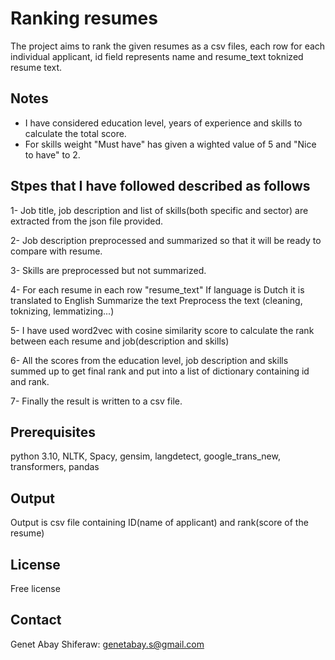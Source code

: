 # Ranking resumes
The project aims to rank the given resumes as a csv files, each row for each individual applicant, id field represents name and resume_text toknized resume text.


## Notes
- I have considered education level, years of experience and skills to calculate the total score.
- For skills weight "Must have" has given a wighted value of 5 and "Nice to have" to 2.

## Stpes that I have followed described as follows

1- Job title, job description and list of skills(both specific and sector) are extracted from the json file provided.

2- Job description preprocessed and summarized so that it will be ready to compare with resume.

3- Skills are preprocessed but not summarized.

4- For each resume in each row "resume_text" 
   If language is Dutch it is translated to English
   Summarize the text
   Preprocess the text (cleaning, toknizing, lemmatizing...)

5- I have used word2vec with cosine similarity score to calculate the rank between each resume and job(description and skills)

6- All the scores from the education level, job description and skills summed up to get final rank and put into a list of dictionary containing id and rank.

7- Finally the result is written to a csv file.

	
## Prerequisites
 
python 3.10, NLTK, Spacy, gensim, langdetect, google_trans_new, transformers, pandas

 	
 
## Output  
Output is csv file containing ID(name of applicant) and rank(score of the resume)
		
		
		
## License

Free license

## Contact

Genet Abay Shiferaw: genetabay.s@gmail.com
